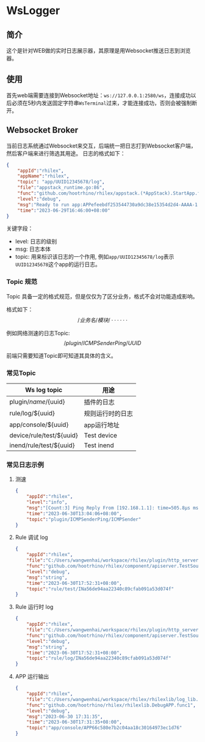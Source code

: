 # WsLogger
## 简介
这个是针对WEB做的实时日志展示器，其原理是用Websocket推送日志到浏览器。
## 使用
首先web端需要连接到Websocket地址：`ws://127.0.0.1:2580/ws`，连接成功以后必须在5秒内发送固定字符串`WsTerminal`过来，才能连接成功，否则会被强制断开。

## Websocket Broker
当前日志系统通过Websocket来交互，后端统一把日志打到Websocket客户端，然后客户端来进行筛选其用途。
日志的格式如下：
```json
{
    "appId":"rhilex",
    "appName":"rhilex",
    "topic": "app/UUID12345678/log",
    "file":"appstack_runtime.go:86",
    "func":"github.com/hootrhino/rhilex/appstack.(*AppStack).StartApp.func1",
    "level":"debug",
    "msg":"Ready to run app:APPefeebdf253544730a9dc38e15354d2d4-AAAA-1.0.0",
    "time":"2023-06-29T16:46:00+08:00"
}
```
关键字段：
- level: 日志的级别
- msg: 日志本体
- topic: 用来标识该日志的一个作用, 例如`app/UUID12345678/log`表示`UUID12345678`这个app的运行日志。

### Topic 规范
Topic 具备一定的格式规范，但是仅仅为了区分业务，格式不会对功能造成影响。

格式如下：
$$
/业务名/模块/······
$$

例如网络测速的日志Topic:
$$
/plugin/ICMPSenderPing/UUID
$$

前端只需要知道Topic即可知道其具体的含义。

### 常见Topic

| Ws log topic             | 用途             |
| ------------------------ | ---------------- |
| plugin/${name}/${uuid}   | 插件的日志       |
| rule/log/${uuid}         | 规则运行时的日志 |
| app/console/${uuid}      | app运行地址      |
| device/rule/test/${uuid} | Test device      |
| inend/rule/test/${uuid}  | Test inend       |

### 常见日志示例
1. 测速
    ```json
    {
        "appId":"rhilex",
        "level":"info",
        "msg":"[Count:3] Ping Reply From [192.168.1.1]: time=505.8µs ms TTL=128",
        "time":"2023-06-30T13:04:06+08:00",
        "topic":"plugin/ICMPSenderPing/ICMPSender"
    }
    ```
2. Rule 调试 log
    ```json
    {
        "appId":"rhilex",
        "file":"C:/Users/wangwenhai/workspace/rhilex/plugin/http_server/rule_api.go:580",
        "func":"github.com/hootrhino/rhilex/component/apiserver.TestSourceCallback",
        "level":"debug",
        "msg":"string",
        "time":"2023-06-30T17:52:31+08:00",
        "topic":"rule/test/INa56de94aa22340c89cfab091a53d074f"
    }
    ```
3. Rule 运行时 log
    ```json
    {
        "appId":"rhilex",
        "file":"C:/Users/wangwenhai/workspace/rhilex/plugin/http_server/rule_api.go:580",
        "func":"github.com/hootrhino/rhilex/component/apiserver.TestSourceCallback",
        "level":"debug",
        "msg":"string",
        "time":"2023-06-30T17:52:31+08:00",
        "topic":"rule/log/INa56de94aa22340c89cfab091a53d074f"
    }
    ```
4. APP 运行输出
    ```json
    {
        "appId":"rhilex",
        "file":"C:/Users/wangwenhai/workspace/rhilex/rhilexlib/log_lib.go:35",
        "func":"github.com/hootrhino/rhilex/rhilexlib.DebugAPP.func1",
        "level":"debug",
        "msg":"2023-06-30 17:31:35",
        "time":"2023-06-30T17:31:35+08:00",
        "topic":"app/console/APP66c580e7b2c04aa18c30164973ec1d76"
    }
    ```

